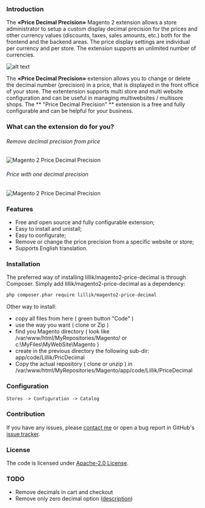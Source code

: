 
### Introduction
The **«Price Decimal Precision»** Magento 2 extension allows a store administrator to setup a custom display decimal precision for the prices and other currency values (discounts, taxes, sales amounts, etc.) both for the frontend and the backend areas.
The price display settings are individual per currency and per store.
The extension supports an unlimited number of currencies.

![alt text](http://res.cloudinary.com/dho2b9ukb/image/upload/v1506373635/general_config_mt9vi8.png "Magento 2 Price Decimal Precision")

The **«Price Decimal Precision»** extension allows you to change or delete the decimal number (precision) in a price, that is displayed in the front office of your store. The extentension supports multi store and multi website configuration and can be useful in managing multiwebsites / multisore shops. The ** "Price Decimal Precision" ** extension is a free and fully configurable and  can be helpful for your business.

### What can the extension do for you?
###### Remove decimal precision from price
![](http://res.cloudinary.com/dho2b9ukb/image/upload/v1506373660/scren1-1_xcpn8p.png "Magento 2 Price Decimal Precision")
###### Price with one decimal precision
![](http://res.cloudinary.com/dho2b9ukb/image/upload/v1506373661/scren2-1_ahawtd.png "Magento 2 Price Decimal Precision")

### Features
- Free and open source and fully configurable extension;
- Easy to install and unistall;
- Easy to configurate;
- Remove or change the price precision from a specific website or store;
- Supports English translation.

### Installation
The preferred way of installing lillik/magento2-price-decimal is through Composer. Simply add lillik/magento2-price-decimal as a dependency:

```bash
php composer.phar require lillik/magento2-price-decimal
```

Other way to install: 
- copy all files from here  ( green button "Code" )
- use the way you want ( clone or Zip )
- find you Magento directory ( look like  /var/www/html/MyRepositories/Magento/  or c:\MyFiles\MyWebSite\Magento  )
- create in the previous directory the following sub-dir:  app/code/Lillik/PricDecimal
- Copy the actual repository ( clone or unzip ) in /var/www/html/MyRepositories/Magento/app/code/Lillik/PriceDecimal 


### Configuration

```
Stores -> Configuration -> Catalog
```

### Contribution
If you have any issues, please [contact me](https://twitter.com/clipro) or open a bug report in GitHub's [issue tracker](https://github.com/lillik/magento2-price-decimal/issues).

### License
The code is licensed under [Apache-2.0 License](https://www.apache.org/licenses/LICENSE-2.0).

### TODO 
 - Remove decimals in cart and checkout
 - Remove only zero decimal option ([description](https://github.com/lillik/magento2-price-decimal/issues/35))
